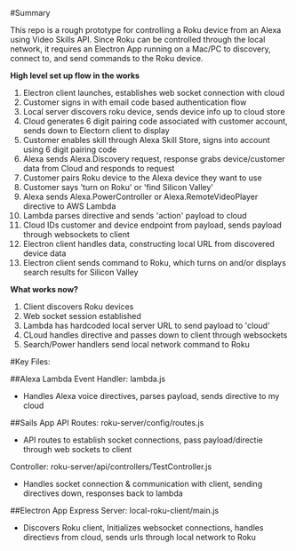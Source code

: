 #Summary

This repo is a rough prototype for controlling a Roku device from an Alexa using Video Skills API. Since Roku can be controlled through the local network, it requires an Electron App running on a Mac/PC to discovery, connect to, and send commands to the Roku device.

**High level set up flow in the works**

1. Electron client launches, establishes web socket connection with cloud
2. Customer signs in with email code based authentication flow
3. Local server discovers roku device, sends device info up to cloud store
4. Cloud generates 6 digit pairing code associated with customer account, sends down to Electorn client to display
5. Customer enables skill through Alexa Skill Store, signs into account using 6 digit pairing code
6. Alexa sends Alexa.Discovery request, response grabs device/customer data from Cloud and responds to request
7. Customer pairs Roku device to the Alexa device they want to use
8. Customer says 'turn on Roku' or 'find Silicon Valley'
9. Alexa sends Alexa.PowerController or Alexa.RemoteVideoPlayer directive to AWS Lambda
10. Lambda parses directive and sends 'action' payload to cloud
11. Cloud IDs customer and device endpoint from payload, sends payload through websockets to client
12. Electron client handles data, constructing local URL from discovered device data
13. Electron client sends command to Roku, which turns on and/or displays search results for Silicon Valley

**What works now?**

1. Client discovers Roku devices
2. Web socket session established
3. Lambda has hardcoded local server URL to send payload to 'cloud'
4. CLoud handles directive and passes down to client through websockets
5. Search/Power handlers send local network command to Roku

#Key Files:

##Alexa Lambda
Event Handler: lambda.js
* Handles Alexa voice directives, parses payload, sends directive to my cloud

##Sails App
API Routes: roku-server/config/routes.js
* API routes to establish socket connections, pass payload/directie through web sockets to client

Controller: roku-server/api/controllers/TestController.js
* Handles socket connection & communication with client, sending directives down, responses back to lambda

##Electron App
Express Server: local-roku-client/main.js
* Discovers Roku client, Initializes websocket connections, handles directievs from cloud, sends urls through local network to Roku